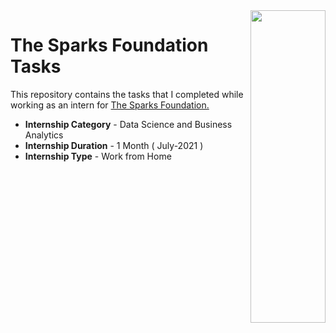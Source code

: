 <img align = right height = 500 width = 120 src = https://www.innomatics.in/wp-content/uploads/2021/07/Innomatics-Research-Labs-Logo.svg>

#  The Sparks Foundation Tasks


This repository contains the tasks that I completed while working as an intern for [The Sparks Foundation.](https://www.thesparksfoundationsingapore.org/)
- **Internship Category** - Data Science and Business Analytics
- **Internship Duration** - 1 Month ( July-2021 )
- **Internship Type** - Work from Home

